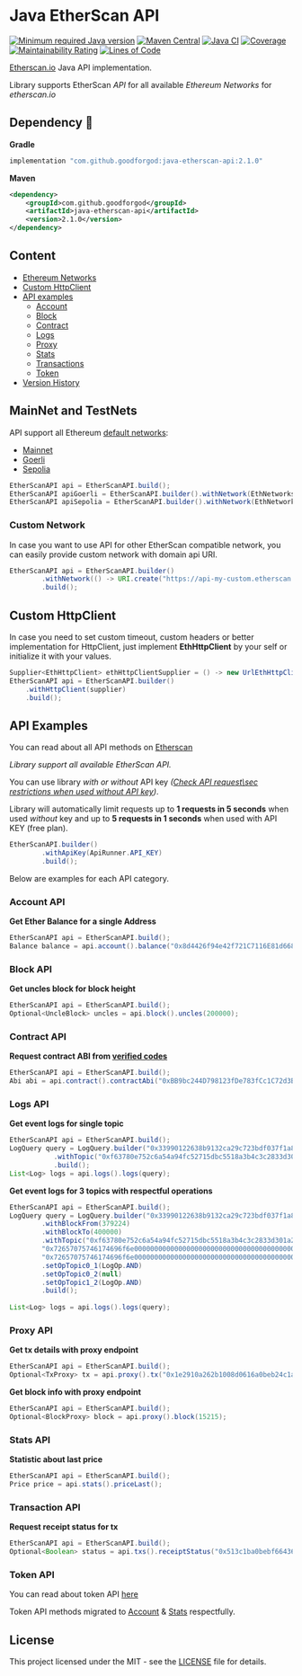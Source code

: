 # Java EtherScan API 

[![Minimum required Java version](https://img.shields.io/badge/Java-1.8%2B-blue?logo=openjdk)](https://openjdk.org/projects/jdk8/)
[![Maven Central](https://maven-badges.herokuapp.com/maven-central/com.github.goodforgod/java-etherscan-api/badge.svg)](https://maven-badges.herokuapp.com/maven-central/com.github.goodforgod/java-etherscan-api)
[![Java CI](https://github.com/GoodforGod/java-etherscan-api/workflows/CI%20Master/badge.svg)](https://github.com/GoodforGod/java-etherscan-api/actions?query=workflow%3ACI+Master)
[![Coverage](https://sonarcloud.io/api/project_badges/measure?project=GoodforGod_java-etherscan-api&metric=coverage)](https://sonarcloud.io/dashboard?id=GoodforGod_java-etherscan-api)
[![Maintainability Rating](https://sonarcloud.io/api/project_badges/measure?project=GoodforGod_java-etherscan-api&metric=sqale_rating)](https://sonarcloud.io/dashboard?id=GoodforGod_java-etherscan-api)
[![Lines of Code](https://sonarcloud.io/api/project_badges/measure?project=GoodforGod_java-etherscan-api&metric=ncloc)](https://sonarcloud.io/dashboard?id=GoodforGod_java-etherscan-api)

[Etherscan.io](https://docs.etherscan.io/) Java API implementation.

Library supports EtherScan *API* for all available *Ethereum Networks* for *etherscan.io*

## Dependency :rocket:

**Gradle**
```groovy
implementation "com.github.goodforgod:java-etherscan-api:2.1.0"
```

**Maven**
```xml
<dependency>
    <groupId>com.github.goodforgod</groupId>
    <artifactId>java-etherscan-api</artifactId>
    <version>2.1.0</version>
</dependency>
```

## Content
- [Ethereum Networks](#mainnet-and-testnets)
- [Custom HttpClient](#custom-httpclient)
- [API examples](#api-examples)
    - [Account](#account-api)
    - [Block](#block-api)
    - [Contract](#contract-api)
    - [Logs](#logs-api)
    - [Proxy](#proxy-api)
    - [Stats](#stats-api)
    - [Transactions](#transaction-api)
    - [Token](#token-api)
- [Version History](#version-history)

## MainNet and TestNets

API support all Ethereum [default networks](https://docs.etherscan.io/getting-started/endpoint-urls):
- [Mainnet](https://api.etherscan.io/)
- [Goerli](https://api-goerli.etherscan.io/)
- [Sepolia](https://api-sepolia.etherscan.io/)

```java
EtherScanAPI api = EtherScanAPI.build();
EtherScanAPI apiGoerli = EtherScanAPI.builder().withNetwork(EthNetworks.GORLI).build();
EtherScanAPI apiSepolia = EtherScanAPI.builder().withNetwork(EthNetworks.SEPOLIA).build();
```

### Custom Network

In case you want to use API for other EtherScan compatible network, you can easily provide custom network with domain api URI.

```java
EtherScanAPI api = EtherScanAPI.builder()
        .withNetwork(() -> URI.create("https://api-my-custom.etherscan.io/api"))
        .build();
```

## Custom HttpClient

In case you need to set custom timeout, custom headers or better implementation for HttpClient, 
just implement **EthHttpClient** by your self or initialize it with your values.

```java
Supplier<EthHttpClient> ethHttpClientSupplier = () -> new UrlEthHttpClient(Duration.ofMillis(300), Duration.ofMillis(300));
EtherScanAPI api = EtherScanAPI.builder()
    .withHttpClient(supplier)
    .build();
```

## API Examples

You can read about all API methods on [Etherscan](https://docs.etherscan.io/api-endpoints/accounts)

*Library support all available EtherScan API.*

You can use library *with or without* API key *([Check API request\sec restrictions when used without API key](https://docs.etherscan.io/getting-started/viewing-api-usage-statistics))*.

Library will automatically limit requests up to **1 requests in 5 seconds** when used *without* key and up to **5 requests in 1 seconds** when used with API KEY (free plan).
```java
EtherScanAPI.builder()
        .withApiKey(ApiRunner.API_KEY)
        .build();
```

Below are examples for each API category.

### Account API

**Get Ether Balance for a single Address**
```java
EtherScanAPI api = EtherScanAPI.build();
Balance balance = api.account().balance("0x8d4426f94e42f721C7116E81d6688cd935cB3b4F");
```

### Block API

**Get uncles block for block height**
```java
EtherScanAPI api = EtherScanAPI.build();
Optional<UncleBlock> uncles = api.block().uncles(200000);
```

### Contract API
**Request contract ABI from [verified codes](https://etherscan.io/contractsVerified)**
```java
EtherScanAPI api = EtherScanAPI.build();
Abi abi = api.contract().contractAbi("0xBB9bc244D798123fDe783fCc1C72d3Bb8C189413");
```

### Logs API

**Get event logs for single topic**
```java
EtherScanAPI api = EtherScanAPI.build();
LogQuery query = LogQuery.builder("0x33990122638b9132ca29c723bdf037f1a891a70c")
           .withTopic("0xf63780e752c6a54a94fc52715dbc5518a3b4c3c2833d301a204226548a2a8545")
           .build();
List<Log> logs = api.logs().logs(query);
```

**Get event logs for 3 topics with respectful operations**
```java
EtherScanAPI api = EtherScanAPI.build();
LogQuery query = LogQuery.builder("0x33990122638b9132ca29c723bdf037f1a891a70c")
        .withBlockFrom(379224)
        .withBlockTo(400000)
        .withTopic("0xf63780e752c6a54a94fc52715dbc5518a3b4c3c2833d301a204226548a2a8545",
        "0x72657075746174696f6e00000000000000000000000000000000000000000000",
        "0x72657075746174696f6e00000000000000000000000000000000000000000000")
        .setOpTopic0_1(LogOp.AND)
        .setOpTopic0_2(null)
        .setOpTopic1_2(LogOp.AND)
        .build();
 
List<Log> logs = api.logs().logs(query);
```

### Proxy API

**Get tx details with proxy endpoint**
```java
EtherScanAPI api = EtherScanAPI.build();
Optional<TxProxy> tx = api.proxy().tx("0x1e2910a262b1008d0616a0beb24c1a491d78771baa54a33e66065e03b1f46bc1");
```

**Get block info with proxy endpoint**
```java
EtherScanAPI api = EtherScanAPI.build();
Optional<BlockProxy> block = api.proxy().block(15215);
```

### Stats API

**Statistic about last price**
```java
EtherScanAPI api = EtherScanAPI.build();
Price price = api.stats().priceLast();
```

### Transaction API

**Request receipt status for tx**
```java
EtherScanAPI api = EtherScanAPI.build();
Optional<Boolean> status = api.txs().receiptStatus("0x513c1ba0bebf66436b5fed86ab668452b7805593c05073eb2d51d3a52f480a76");
```

### Token API

You can read about token API [here](https://docs.etherscan.io/api-endpoints/tokens)

Token API methods migrated to [Account](#account-api) & [Stats](#stats-api) respectfully.

## License

This project licensed under the MIT - see the [LICENSE](LICENSE) file for details.
